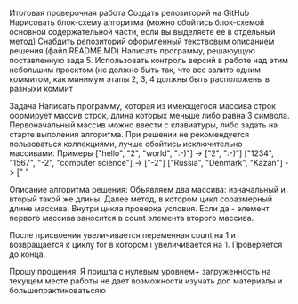Итоговая проверочная работа
Создать репозиторий на GitHub
Нарисовать блок-схему алгоритма (можно обойтись блок-схемой основной содержательной части, если вы выделяете ее в отдельный метод)
Снабдить репозиторий оформленный текствовым описанием решения (файл README.MD)
Написать программу, решаюущую поставленную зада
5.	Использовать контроль версий в работе над этим небольшим проектом (не должно быть так, что все залито одним коммитом, как минимум этапы 2, 3, 4 должны быть расположены в разныхи коммит

Задача
Написать программу, которая из имеющегося массива строк формирует массив строк, длина которых меньше либо равна 3 символа. Первоначальный массив можно ввести с клавиатуры, либо задать на старте выполения алгоритма. При решении не рекомендуется пользоваться коллекциями, лучше обойтись исключительно массивами.
Примеры
["hello", "2", "world", ":-)"] -> ["2", ":-)"]
["1234", "1567", "-2", "computer science"] -> ["-2"]
["Russia", "Denmark", "Kazan"] -> [" "

Описание алгоритма решения:
Объявляем два массива: изначальный и вторый такой же длины. Далее метод, в котором цикл соразмерный длине массива. Внутри цикла проверка условия. Если да - элемент первого массива заносится в count элемента второго массива.

После присвоения увеличивается переменная count на 1 и возвращается к циклу for в котором i увеличивается на 1. Проверяется до конца.

Прошу прощения.  Я пришла с нулевым уровнем+ загруженность на текущем месте работы не дает возможности изучать доп материалы и большепрактиковатьсяю
